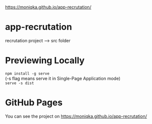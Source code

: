 https://moniqka.github.io/app-recrutation/
# app-recrutation
recrutation project --> src folder
</br>

# Previewing Locally
`npm install -g serve`</br>
(-s flag means serve it in Single-Page Application mode)</br>
`serve -s dist`

# GitHub Pages
You can see the project on https://moniqka.github.io/app-recrutation/
</br>
